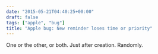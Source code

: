 ```yaml
---
date: "2015-05-21T04:40:25+00:00"
draft: false
tags: ["apple", "bug"]
title: "Apple bug: New reminder loses time or priority"
---
```



One or the other, or both. Just after creation. Randomly.

